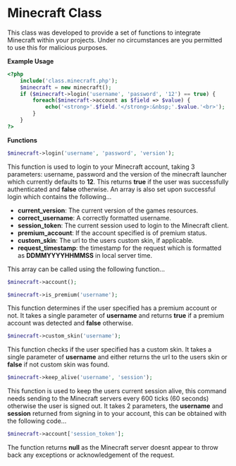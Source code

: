 # Minecraft Class

This class was developed to provide a set of functions to integrate Minecraft within your projects. Under no circumstances
are you permitted to use this for malicious purposes.

**Example Usage**

```php
<?php
    include('class.minecraft.php');
    $minecraft = new minecraft();
    if ($minecraft->login('username', 'password', '12') == true) {
        foreach($minecraft->account as $field => $value) {
            echo('<strong>'.$field.'</strong>:&nbsp;'.$value.'<br>');
        }
    }
?>
```

**Functions**

```php
$minecraft->login('username', 'password', 'version');
```

This function is used to login to your Minecraft account, taking 3 parameters: username, password and the version of the minecraft
launcher which currently defaults to **12**. This returns **true** if the user was successfully authenticated and **false**
otherwise. An array is also set upon successful login which contains the following...

* **current_version**: The current version of the games resources.
* **correct_username**: A correctly formatted username.
* **session_token**: The current session used to login to the Minecraft client.
* **premium_account**: If the account specified is of premium status.
* **custom_skin**: The url to the users custom skin, if applicable.
* **request_timestamp**: the timestamp for the request which is formatted as **DDMMYYYYHHMMSS** in local server time.

This array can be called using the following function...

```php
$minecraft->account();
```

```php
$minecraft->is_premium('username');
```

This function determines if the user specified has a premium account or not. It takes a single parameter of **username** and
returns **true** if a premium account was detected and **false** otherwise.

```php
$minecraft->custom_skin('username');
```

This function checks if the user specified has a custom skin. It takes a single parameter of **username** and either returns
the url to the users skin or **false** if not custom skin was found.

```php
$minecraft->keep_alive('username', 'session');
```

This function is used to keep the users current session alive, this command needs sending to the Minecraft servers every 600
ticks (60 seconds) otherwise the user is signed out. It takes 2 parameters, the **username** and **session** returned from signing
in to your account, this can be obtained with the following code...

```php
$minecraft->account['session_token'];
```

The function returns **null** as the Minecraft server doesnt appear to throw back any exceptions or acknowledgement of the request.